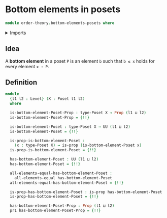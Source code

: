 # Bottom elements in posets

```agda
module order-theory.bottom-elements-posets where
```

<details><summary>Imports</summary>

```agda
open import foundation.dependent-pair-types
open import foundation.propositions
open import foundation.subtypes
open import foundation.universe-levels

open import order-theory.bottom-elements-preorders
open import order-theory.posets
```

</details>

## Idea

A **bottom element** in a poset `P` is an element `b` such that `b ≤ x` holds
for every element `x : P`.

## Definition

```agda
module _
  {l1 l2 : Level} (X : Poset l1 l2)
  where

  is-bottom-element-Poset-Prop : type-Poset X → Prop (l1 ⊔ l2)
  is-bottom-element-Poset-Prop = {!!}

  is-bottom-element-Poset : type-Poset X → UU (l1 ⊔ l2)
  is-bottom-element-Poset = {!!}

  is-prop-is-bottom-element-Poset :
    (x : type-Poset X) → is-prop (is-bottom-element-Poset x)
  is-prop-is-bottom-element-Poset = {!!}

  has-bottom-element-Poset : UU (l1 ⊔ l2)
  has-bottom-element-Poset = {!!}

  all-elements-equal-has-bottom-element-Poset :
    all-elements-equal has-bottom-element-Poset
  all-elements-equal-has-bottom-element-Poset = {!!}

  is-prop-has-bottom-element-Poset : is-prop has-bottom-element-Poset
  is-prop-has-bottom-element-Poset = {!!}

  has-bottom-element-Poset-Prop : Prop (l1 ⊔ l2)
  pr1 has-bottom-element-Poset-Prop = {!!}
```
